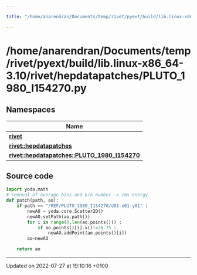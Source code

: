 ```yaml
---

title: "/home/anarendran/Documents/temp/rivet/pyext/build/lib.linux-x86_64-3.10/rivet/hepdatapatches/PLUTO_1980_I154270.py"

---
```


# /home/anarendran/Documents/temp/rivet/pyext/build/lib.linux-x86_64-3.10/rivet/hepdatapatches/PLUTO_1980_I154270.py



## Namespaces

| Name           |
| -------------- |
| **[rivet](http://example.org/namespaces/namespacerivet/)**  |
| **[rivet::hepdatapatches](http://example.org/namespaces/namespacerivet_1_1hepdatapatches/)**  |
| **[rivet::hepdatapatches::PLUTO_1980_I154270](http://example.org/namespaces/namespacerivet_1_1hepdatapatches_1_1pluto__1980__i154270/)**  |




## Source code

```python
import yoda,math
# removal of average bins and bin number -> cms energy
def patch(path, ao):
    if path == "/REF/PLUTO_1980_I154270/d01-x01-y01" :
        newAO = yoda.core.Scatter2D()
        newAO.setPath(ao.path())
        for i in range(0,len(ao.points())) :
            if ao.points()[i].x()!=30.75 :
                newAO.addPoint(ao.points()[i])
        ao=newAO

    return ao
```


-------------------------------

Updated on 2022-07-27 at 19:10:16 +0100

